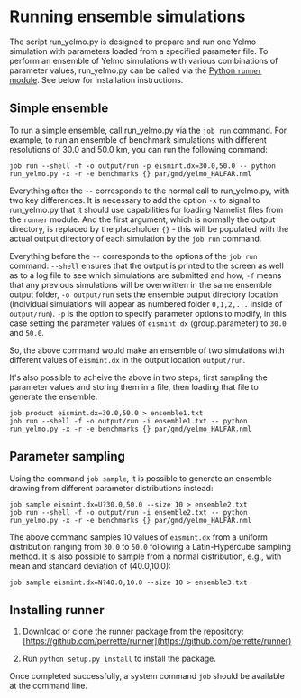 # Running ensemble simulations

The script run_yelmo.py is designed to prepare and run one
Yelmo simulation with parameters loaded from a specified 
parameter file. To perform an ensemble of Yelmo simulations
with various combinations of parameter values, run_yelmo.py 
can be called via the [Python `runner` module](https://github.com/perrette/runner).
See below for installation instructions.

## Simple ensemble

To run a simple ensemble, call run_yelmo.py via the `job run` command. For example,
to run an ensemble of benchmark simulations with different resolutions of 30.0 and 50.0 km,
you can run the following command:
```
job run --shell -f -o output/run -p eismint.dx=30.0,50.0 -- python run_yelmo.py -x -r -e benchmarks {} par/gmd/yelmo_HALFAR.nml
```
Everything after the `--` corresponds to the normal call to run_yelmo.py, with two key differences. It 
is necessary to add the option `-x` to signal to run_yelmo.py that it should use capabilities for loading
Namelist files from the `runner` module. And the first argument, which is normally the output directory,
is replaced by the placeholder `{}` - this will be populated with the actual output directory of each
simulation by the `job run` command. 

Everything before the `--` corresponds to the options of the `job run` command. `--shell` ensures that the output is printed to the screen as well as to a log file to see which simulations are submitted and how, `-f` means that any previous simulations will be overwritten in the same ensemble output folder, 
`-o output/run` sets the ensemble output directory location
 (individual simulations will appear as numbered folder `0,1,2,...` inside of `output/run`).
`-p` is the option to specify parameter options to modify, in this case setting the parameter values of `eismint.dx` (group.parameter) to `30.0` and `50.0`. 

So, the above command would make an ensemble of two simulations with different values of `eismint.dx` in the output location `output/run`. 

It's also possible to acheive the above in two steps, first sampling the parameter values and storing them
in a file, then loading that file to generate the ensemble:
```
job product eismint.dx=30.0,50.0 > ensemble1.txt 
job run --shell -f -o output/run -i ensemble1.txt -- python run_yelmo.py -x -r -e benchmarks {} par/gmd/yelmo_HALFAR.nml
```

## Parameter sampling 

Using the command `job sample`, it is possible to generate an ensemble drawing from different
parameter distributions instead:
```
job sample eismint.dx=U?30.0,50.0 --size 10 > ensemble2.txt
job run --shell -f -o output/run -i ensemble2.txt -- python run_yelmo.py -x -r -e benchmarks {} par/gmd/yelmo_HALFAR.nml
```
The above command samples 10 values of `eismint.dx` from a uniform distribution ranging from `30.0` to `50.0` following a Latin-Hypercube sampling method. It is also possible to sample from a normal distribution, e.g., 
with mean and standard deviation of (40.0,10.0):
```
job sample eismint.dx=N?40.0,10.0 --size 10 > ensemble3.txt
```

## Installing runner 

  1. Download or clone the runner package from the repository:
[https://github.com/perrette/runner](https://github.com/perrette/runner)

  2. Run `python setup.py install` to install the package. 

Once completed successfully, a system command `job` should be available
at the command line. 
